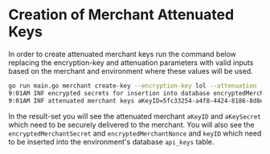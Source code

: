 # Creation of Merchant Attenuated Keys

In order to create attenuated merchant keys run the command below replacing the encryption-key and
attenuation parameters with valid inputs based on the merchant and environment where these values
will be used.

```bash
go run main.go merchant create-key --encryption-key lol --attenuation '{"merchant":"brave.com"}'
9:01AM INF encrypted secrets for insertion into database encryptedMerchantNonce=6b297ded477dad5a628d3f2b042eb7a2d415c7e60fa8617f encryptedMerchantSecret=ce16d9539acdd1f5b3767ace17a63032c3b8a4505b22d3cf917b3bdc3db38c329f21bea46fae6dbbb2a601325d4d5ded48f36559ffd619e261a57e4bc6 keyID=ce16d9539acdd1f5b3767ace17a63032c3b8a4505b22d3cf917b3bdc3db38c329f21bea46fae6dbbb2a601325d4d5ded48f36559ffd619e261a57e4bc6
9:01AM INF attenuated merchant keys aKeyID=5fc33254-a4f8-4424-8186-8d8e1787e00a:eyJtZXJjaGFudCI6ImJyYXZlLmNvbSJ9 aKeySecret=secret-token:wjOtYCQypY5ky1AM_co1lTXNJdOe3Q_waNnnfdyl5u3eOKHCKL-galY9Wklf merchantSecret=secret-token:a0Ojj4_TBtX_aXSowKByJ-NVND9kf2t4
```

In the result-set you will see the attenuated merchant `aKeyID` and `aKeySecret` which need to be securely
delivered to the merchant.  You will also see the `encryptedMerchantSecret` and `encryptedMerchantNonce` and
`keyID` which need to be inserted into the environment's database `api_keys` table.


